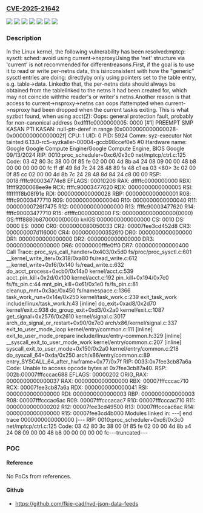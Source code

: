 ### [CVE-2025-21642](https://cve.mitre.org/cgi-bin/cvename.cgi?name=CVE-2025-21642)
![](https://img.shields.io/static/v1?label=Product&message=Linux&color=blue)
![](https://img.shields.io/static/v1?label=Version&message=&color=brightgreen)
![](https://img.shields.io/static/v1?label=Version&message=1e444f5f2a07844354ad767b44ed0a713211e26d%20&color=brightgreen)
![](https://img.shields.io/static/v1?label=Version&message=6.9%20&color=brightgreen)
![](https://img.shields.io/static/v1?label=Version&message=6963c508fd7ab66ae0b7ae3db9a62ca6267f1ae8%20&color=brightgreen)
![](https://img.shields.io/static/v1?label=Version&message=daad878a509d69da1761106cb48c091dfe9d522d%20&color=brightgreen)
![](https://img.shields.io/static/v1?label=Vulnerability&message=n%2Fa&color=blue)

### Description

In the Linux kernel, the following vulnerability has been resolved:mptcp: sysctl: sched: avoid using current->nsproxyUsing the 'net' structure via 'current' is not recommended for differentreasons.First, if the goal is to use it to read or write per-netns data, this isinconsistent with how the "generic" sysctl entries are doing: directlyby only using pointers set to the table entry, e.g. table->data. Linkedto that, the per-netns data should always be obtained from the tablelinked to the netns it had been created for, which may not coincide withthe reader's or writer's netns.Another reason is that access to current->nsproxy->netns can oops ifattempted when current->nsproxy had been dropped when the current taskis exiting. This is what syzbot found, when using acct(2):  Oops: general protection fault, probably for non-canonical address 0xdffffc0000000005: 0000 [#1] PREEMPT SMP KASAN PTI  KASAN: null-ptr-deref in range [0x0000000000000028-0x000000000000002f]  CPU: 1 UID: 0 PID: 5924 Comm: syz-executor Not tainted 6.13.0-rc5-syzkaller-00004-gccb98ccef0e5 #0  Hardware name: Google Google Compute Engine/Google Compute Engine, BIOS Google 09/13/2024  RIP: 0010:proc_scheduler+0xc6/0x3c0 net/mptcp/ctrl.c:125  Code: 03 42 80 3c 38 00 0f 85 fe 02 00 00 4d 8b a4 24 08 09 00 00 48 b8 00 00 00 00 00 fc ff df 49 8d 7c 24 28 48 89 fa 48 c1 ea 03 <80> 3c 02 00 0f 85 cc 02 00 00 4d 8b 7c 24 28 48 8d 84 24 c8 00 00  RSP: 0018:ffffc900034774e8 EFLAGS: 00010206  RAX: dffffc0000000000 RBX: 1ffff9200068ee9e RCX: ffffc90003477620  RDX: 0000000000000005 RSI: ffffffff8b08f91e RDI: 0000000000000028  RBP: 0000000000000001 R08: ffffc90003477710 R09: 0000000000000040  R10: 0000000000000040 R11: 00000000726f7475 R12: 0000000000000000  R13: ffffc90003477620 R14: ffffc90003477710 R15: dffffc0000000000  FS:  0000000000000000(0000) GS:ffff8880b8700000(0000) knlGS:0000000000000000  CS:  0010 DS: 0000 ES: 0000 CR0: 0000000080050033  CR2: 00007fee3cd452d8 CR3: 000000007d116000 CR4: 00000000003526f0  DR0: 0000000000000000 DR1: 0000000000000000 DR2: 0000000000000000  DR3: 0000000000000000 DR6: 00000000fffe0ff0 DR7: 0000000000000400  Call Trace:   <TASK>   proc_sys_call_handler+0x403/0x5d0 fs/proc/proc_sysctl.c:601   __kernel_write_iter+0x318/0xa80 fs/read_write.c:612   __kernel_write+0xf6/0x140 fs/read_write.c:632   do_acct_process+0xcb0/0x14a0 kernel/acct.c:539   acct_pin_kill+0x2d/0x100 kernel/acct.c:192   pin_kill+0x194/0x7c0 fs/fs_pin.c:44   mnt_pin_kill+0x61/0x1e0 fs/fs_pin.c:81   cleanup_mnt+0x3ac/0x450 fs/namespace.c:1366   task_work_run+0x14e/0x250 kernel/task_work.c:239   exit_task_work include/linux/task_work.h:43 [inline]   do_exit+0xad8/0x2d70 kernel/exit.c:938   do_group_exit+0xd3/0x2a0 kernel/exit.c:1087   get_signal+0x2576/0x2610 kernel/signal.c:3017   arch_do_signal_or_restart+0x90/0x7e0 arch/x86/kernel/signal.c:337   exit_to_user_mode_loop kernel/entry/common.c:111 [inline]   exit_to_user_mode_prepare include/linux/entry-common.h:329 [inline]   __syscall_exit_to_user_mode_work kernel/entry/common.c:207 [inline]   syscall_exit_to_user_mode+0x150/0x2a0 kernel/entry/common.c:218   do_syscall_64+0xda/0x250 arch/x86/entry/common.c:89   entry_SYSCALL_64_after_hwframe+0x77/0x7f  RIP: 0033:0x7fee3cb87a6a  Code: Unable to access opcode bytes at 0x7fee3cb87a40.  RSP: 002b:00007fffcccac688 EFLAGS: 00000202 ORIG_RAX: 0000000000000037  RAX: 0000000000000000 RBX: 00007fffcccac710 RCX: 00007fee3cb87a6a  RDX: 0000000000000041 RSI: 0000000000000000 RDI: 0000000000000003  RBP: 0000000000000003 R08: 00007fffcccac6ac R09: 00007fffcccacac7  R10: 00007fffcccac710 R11: 0000000000000202 R12: 00007fee3cd49500  R13: 00007fffcccac6ac R14: 0000000000000000 R15: 00007fee3cd4b000   </TASK>  Modules linked in:  ---[ end trace 0000000000000000 ]---  RIP: 0010:proc_scheduler+0xc6/0x3c0 net/mptcp/ctrl.c:125  Code: 03 42 80 3c 38 00 0f 85 fe 02 00 00 4d 8b a4 24 08 09 00 00 48 b8 00 00 00 00 00 fc---truncated---

### POC

#### Reference
No PoCs from references.

#### Github
- https://github.com/fkie-cad/nvd-json-data-feeds

